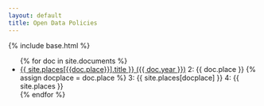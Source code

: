 ```yaml
---
layout: default
title: Open Data Policies
---
```


{% include base.html %}
<ul>
{% for doc in site.documents %}
  <li>
    <!--<a href="{{ base }}{{ doc.permalink }}">{{ doc.title }}</a>-->
    <a href="{{ doc.url }}">{{ site.places[{{doc.place}}].title }} ({{ doc.year }})</a>
    2: {{ doc.place }}
    {% assign docplace = doc.place %}
    3: {{ site.places[docplace] }}
    4: {{ site.places }}
  </li>
{% endfor %}
</ul>
